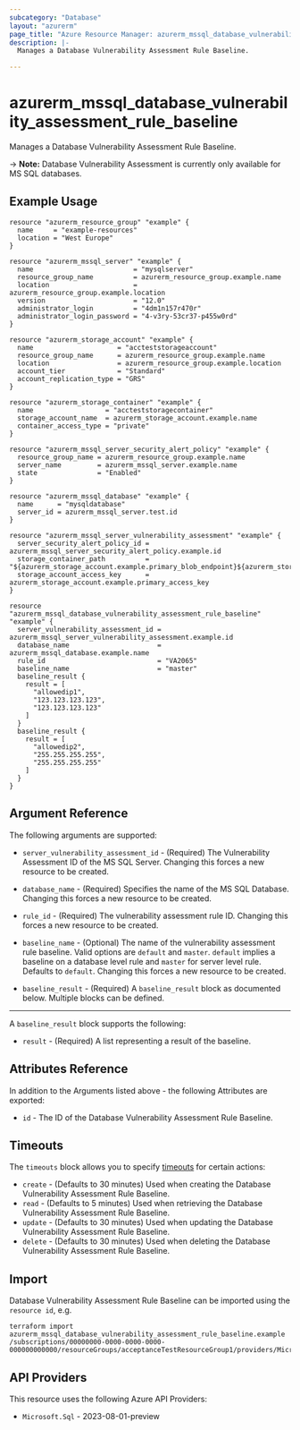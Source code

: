 ```yaml
---
subcategory: "Database"
layout: "azurerm"
page_title: "Azure Resource Manager: azurerm_mssql_database_vulnerability_assessment_rule_baseline"
description: |-
  Manages a Database Vulnerability Assessment Rule Baseline.

---
```


# azurerm_mssql_database_vulnerability_assessment_rule_baseline

Manages a Database Vulnerability Assessment Rule Baseline.

-> **Note:** Database Vulnerability Assessment is currently only available for MS SQL databases.

## Example Usage

```hcl
resource "azurerm_resource_group" "example" {
  name     = "example-resources"
  location = "West Europe"
}

resource "azurerm_mssql_server" "example" {
  name                         = "mysqlserver"
  resource_group_name          = azurerm_resource_group.example.name
  location                     = azurerm_resource_group.example.location
  version                      = "12.0"
  administrator_login          = "4dm1n157r470r"
  administrator_login_password = "4-v3ry-53cr37-p455w0rd"
}

resource "azurerm_storage_account" "example" {
  name                     = "accteststorageaccount"
  resource_group_name      = azurerm_resource_group.example.name
  location                 = azurerm_resource_group.example.location
  account_tier             = "Standard"
  account_replication_type = "GRS"
}

resource "azurerm_storage_container" "example" {
  name                  = "accteststoragecontainer"
  storage_account_name  = azurerm_storage_account.example.name
  container_access_type = "private"
}

resource "azurerm_mssql_server_security_alert_policy" "example" {
  resource_group_name = azurerm_resource_group.example.name
  server_name         = azurerm_mssql_server.example.name
  state               = "Enabled"
}

resource "azurerm_mssql_database" "example" {
  name      = "mysqldatabase"
  server_id = azurerm_mssql_server.test.id
}

resource "azurerm_mssql_server_vulnerability_assessment" "example" {
  server_security_alert_policy_id = azurerm_mssql_server_security_alert_policy.example.id
  storage_container_path          = "${azurerm_storage_account.example.primary_blob_endpoint}${azurerm_storage_container.example.name}/"
  storage_account_access_key      = azurerm_storage_account.example.primary_access_key
}

resource "azurerm_mssql_database_vulnerability_assessment_rule_baseline" "example" {
  server_vulnerability_assessment_id = azurerm_mssql_server_vulnerability_assessment.example.id
  database_name                      = azurerm_mssql_database.example.name
  rule_id                            = "VA2065"
  baseline_name                      = "master"
  baseline_result {
    result = [
      "allowedip1",
      "123.123.123.123",
      "123.123.123.123"
    ]
  }
  baseline_result {
    result = [
      "allowedip2",
      "255.255.255.255",
      "255.255.255.255"
    ]
  }
}
```

## Argument Reference

The following arguments are supported:

* `server_vulnerability_assessment_id` - (Required) The Vulnerability Assessment ID of the MS SQL Server. Changing this forces a new resource to be created.

* `database_name` - (Required) Specifies the name of the MS SQL Database. Changing this forces a new resource to be created.

* `rule_id` - (Required) The vulnerability assessment rule ID. Changing this forces a new resource to be created.

* `baseline_name` - (Optional) The name of the vulnerability assessment rule baseline. Valid options are `default` and `master`. `default` implies a baseline on a database level rule and `master` for server level rule. Defaults to `default`. Changing this forces a new resource to be created.

* `baseline_result` - (Required) A `baseline_result` block as documented below. Multiple blocks can be defined.

---

A `baseline_result` block supports the following:

* `result` - (Required) A list representing a result of the baseline.

## Attributes Reference

In addition to the Arguments listed above - the following Attributes are exported:

* `id` - The ID of the Database Vulnerability Assessment Rule Baseline.

## Timeouts

The `timeouts` block allows you to specify [timeouts](https://developer.hashicorp.com/terraform/language/resources/configure#define-operation-timeouts) for certain actions:

* `create` - (Defaults to 30 minutes) Used when creating the Database Vulnerability Assessment Rule Baseline.
* `read` - (Defaults to 5 minutes) Used when retrieving the Database Vulnerability Assessment Rule Baseline.
* `update` - (Defaults to 30 minutes) Used when updating the Database Vulnerability Assessment Rule Baseline.
* `delete` - (Defaults to 30 minutes) Used when deleting the Database Vulnerability Assessment Rule Baseline.

## Import

Database Vulnerability Assessment Rule Baseline can be imported using the `resource id`, e.g.

```shell
terraform import azurerm_mssql_database_vulnerability_assessment_rule_baseline.example /subscriptions/00000000-0000-0000-0000-000000000000/resourceGroups/acceptanceTestResourceGroup1/providers/Microsoft.Sql/servers/mssqlserver/databases/mysqldatabase/vulnerabilityAssessments/Default/rules/VA2065/baselines/master
```

## API Providers
<!-- This section is generated, changes will be overwritten -->
This resource uses the following Azure API Providers:

* `Microsoft.Sql` - 2023-08-01-preview
